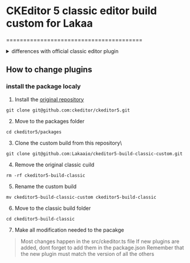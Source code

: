 # CKEditor 5 classic editor build custom for Lakaa
========================================

<details>
 <summary> differences with official classic editor plugin</summary>
	
### Plugins added:
+ Highlight
+ Underline
+ SimpleUploadAdapter
+ ImageResize

### Plugins Removed:
- UploadAdapter
- Autoformat
- CloudServices
- BlockQuote
- CKBox
- CKFinder
- CloudServices
- EasyImage
- ImageCaption
- Indent
- MediaEmbed
- PasteFromOffice
- PictureEditing
- TableToolbar
- TextTransformation
</details>


## How to change plugins 

### install the package localy

1. Install the [original repository](https://github.com/ckeditor/ckeditor5)

`git clone git@github.com:ckeditor/ckeditor5.git`

2. Move to the packages folder

`cd ckeditor5/packages`

3. Clone the custom build from this repository\

`git clone git@github.com:Lakaaio/ckeditor5-build-classic-custom.git`

4. Remove the original classic cuild

`rm -rf ckeditor5-build-classic`

5. Rename the custom build

`mv ckeditor5-build-classic-custom ckeditor5-build-classic`

6. Move to the classic build folder

`cd ckeditor5-build-classic`

7. Make all modification needed to the pacakge
>Most changes happen in the src/ckeditor.ts file
>If new plugins are added, dont forget to add them in the package.json
>Remember that the new plugin must match the version of all the others
